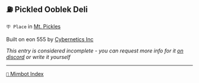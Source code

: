 ## ⛽️ Pickled Ooblek Deli

`🪧 Place` in [Mt. Pickles](<https://zeithalt.github.io/r/mt_pickles.html>)

Built on eon 555 by [Cybernetics Inc](<https://zeithalt.github.io/r/cybernetics_inc.html>)

_This entry is considered incomplete - you can request more info for it [on discord](<https://discord.com/channels/562910943848169472/1173922660489633802>) or write it yourself_

-----
[`📑` Mimbot Index](<https://zeithalt.github.io/r/#ae70>)
<!---
keywords:  ci, dev null marsh
aliases: 
-->